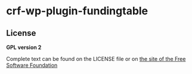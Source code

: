 # crf-wp-plugin-fundingtable

## License

**GPL version 2**

Complete text can be found on the LICENSE file or on [the site of the Free Software Foundation](https://www.gnu.org/licenses/old-licenses/gpl-2.0.html)